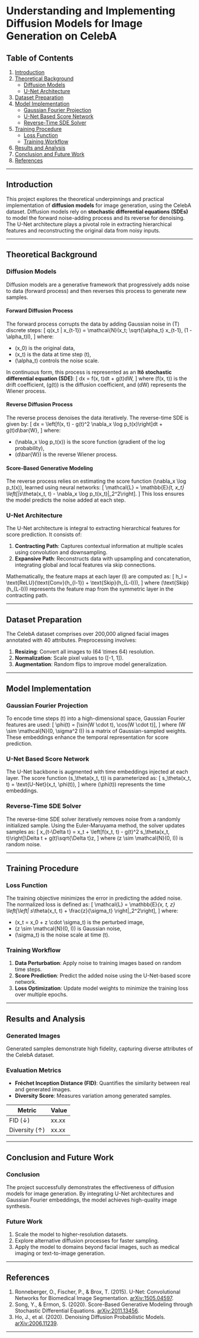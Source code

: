 # Understanding and Implementing Diffusion Models for Image Generation on CelebA

## Table of Contents
1. [Introduction](#introduction)
2. [Theoretical Background](#theoretical-background)
   - [Diffusion Models](#diffusion-models)
   - [U-Net Architecture](#u-net-architecture)
3. [Dataset Preparation](#dataset-preparation)
4. [Model Implementation](#model-implementation)
   - [Gaussian Fourier Projection](#gaussian-fourier-projection)
   - [U-Net Based Score Network](#u-net-based-score-network)
   - [Reverse-Time SDE Solver](#reverse-time-sde-solver)
5. [Training Procedure](#training-procedure)
   - [Loss Function](#loss-function)
   - [Training Workflow](#training-workflow)
6. [Results and Analysis](#results-and-analysis)
7. [Conclusion and Future Work](#conclusion-and-future-work)
8. [References](#references)

---

## Introduction
This project explores the theoretical underpinnings and practical implementation of **diffusion models** for image generation, using the CelebA dataset. Diffusion models rely on **stochastic differential equations (SDEs)** to model the forward noise-adding process and its reverse for denoising. The U-Net architecture plays a pivotal role in extracting hierarchical features and reconstructing the original data from noisy inputs.

---

## Theoretical Background

### Diffusion Models
Diffusion models are a generative framework that progressively adds noise to data (forward process) and then reverses this process to generate new samples.

#### Forward Diffusion Process
The forward process corrupts the data by adding Gaussian noise in \(T\) discrete steps:
\[
q(x_t | x_{t-1}) = \mathcal{N}(x_t; \sqrt{\alpha_t} x_{t-1}, (1 - \alpha_t)I),
\]
where:
- \(x_0\) is the original data,
- \(x_t\) is the data at time step \(t\),
- \(\alpha_t\) controls the noise scale.

In continuous form, this process is represented as an **Itô stochastic differential equation (SDE)**:
\[
dx = f(x, t)dt + g(t)dW,
\]
where \(f(x, t)\) is the drift coefficient, \(g(t)\) is the diffusion coefficient, and \(dW\) represents the Wiener process.

#### Reverse Diffusion Process
The reverse process denoises the data iteratively. The reverse-time SDE is given by:
\[
dx = \left[f(x, t) - g(t)^2 \nabla_x \log p_t(x)\right]dt + g(t)d\bar{W},
\]
where:
- \(\nabla_x \log p_t(x)\) is the score function (gradient of the log probability),
- \(d\bar{W}\) is the reverse Wiener process.

#### Score-Based Generative Modeling
The reverse process relies on estimating the score function \(\nabla_x \log p_t(x)\), learned using neural networks:
\[
\mathcal{L} = \mathbb{E}_{t, x_t} \left[\|s_\theta(x_t, t) - \nabla_x \log p_t(x_t)\|_2^2\right].
\]
This loss ensures the model predicts the noise added at each step.

### U-Net Architecture
The U-Net architecture is integral to extracting hierarchical features for score prediction. It consists of:
1. **Contracting Path**: Captures contextual information at multiple scales using convolution and downsampling.
2. **Expansive Path**: Reconstructs data with upsampling and concatenation, integrating global and local features via skip connections.

Mathematically, the feature maps at each layer \(l\) are computed as:
\[
h_l = \text{ReLU}(\text{Conv}(h_{l-1}) + \text{Skip}(h_{L-l})),
\]
where \(\text{Skip}(h_{L-l})\) represents the feature map from the symmetric layer in the contracting path.

---

## Dataset Preparation
The CelebA dataset comprises over 200,000 aligned facial images annotated with 40 attributes. Preprocessing involves:
1. **Resizing**: Convert all images to \(64 \times 64\) resolution.
2. **Normalization**: Scale pixel values to \([-1, 1]\).
3. **Augmentation**: Random flips to improve model generalization.

---

## Model Implementation

### Gaussian Fourier Projection
To encode time steps \(t\) into a high-dimensional space, Gaussian Fourier features are used:
\[
\phi(t) = [\sin(W \cdot t), \cos(W \cdot t)],
\]
where \(W \sim \mathcal{N}(0, \sigma^2 I)\) is a matrix of Gaussian-sampled weights. These embeddings enhance the temporal representation for score prediction.

### U-Net Based Score Network
The U-Net backbone is augmented with time embeddings injected at each layer. The score function \(s_\theta(x_t, t)\) is parameterized as:
\[
s_\theta(x_t, t) = \text{U-Net}(x_t, \phi(t)),
\]
where \(\phi(t)\) represents the time embeddings.

### Reverse-Time SDE Solver
The reverse-time SDE solver iteratively removes noise from a randomly initialized sample. Using the Euler-Maruyama method, the solver updates samples as:
\[
x_{t-\Delta t} = x_t + \left[f(x_t, t) - g(t)^2 s_\theta(x_t, t)\right]\Delta t + g(t)\sqrt{\Delta t}z,
\]
where \(z \sim \mathcal{N}(0, I)\) is random noise.

---

## Training Procedure

### Loss Function
The training objective minimizes the error in predicting the added noise. The normalized loss is defined as:
\[
\mathcal{L} = \mathbb{E}_{x, t, z} \left[\left\| s_\theta(x_t, t) + \frac{z}{\sigma_t} \right\|_2^2\right],
\]
where:
- \(x_t = x_0 + z \cdot \sigma_t\) is the perturbed image,
- \(z \sim \mathcal{N}(0, I)\) is Gaussian noise,
- \(\sigma_t\) is the noise scale at time \(t\).

### Training Workflow
1. **Data Perturbation**: Apply noise to training images based on random time steps.
2. **Score Prediction**: Predict the added noise using the U-Net-based score network.
3. **Loss Optimization**: Update model weights to minimize the training loss over multiple epochs.

---

## Results and Analysis

### Generated Images
Generated samples demonstrate high fidelity, capturing diverse attributes of the CelebA dataset. 

### Evaluation Metrics
- **Fréchet Inception Distance (FID)**: Quantifies the similarity between real and generated images.
- **Diversity Score**: Measures variation among generated samples.

| Metric       | Value       |
|--------------|-------------|
| FID (↓)      | xx.xx       |
| Diversity (↑)| xx.xx       |

---

## Conclusion and Future Work

### Conclusion
The project successfully demonstrates the effectiveness of diffusion models for image generation. By integrating U-Net architectures and Gaussian Fourier embeddings, the model achieves high-quality image synthesis.

### Future Work
1. Scale the model to higher-resolution datasets.
2. Explore alternative diffusion processes for faster sampling.
3. Apply the model to domains beyond facial images, such as medical imaging or text-to-image generation.

---

## References
1. Ronneberger, O., Fischer, P., & Brox, T. (2015). U-Net: Convolutional Networks for Biomedical Image Segmentation. [arXiv:1505.04597](https://arxiv.org/abs/1505.04597).
2. Song, Y., & Ermon, S. (2020). Score-Based Generative Modeling through Stochastic Differential Equations. [arXiv:2011.13456](https://arxiv.org/abs/2011.13456).
3. Ho, J., et al. (2020). Denoising Diffusion Probabilistic Models. [arXiv:2006.11239](https://arxiv.org/abs/2006.11239).

---
